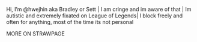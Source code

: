 Hi, I’m @hwejhin aka Bradley or Sett |
I am cringe and im aware of that |
Im autistic and extremely fixated on League of Legends|
I block freely and often for anything, most of the time its not personal 

MORE ON STRAWPAGE

<!---
hwejhin/hwejhin is a ✨ special ✨ repository because its `README.md` (this file) appears on your GitHub profile.
You can click the Preview link to take a look at your changes.
--->
